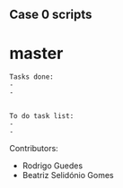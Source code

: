 ## Case 0 scripts
 

# master

	Tasks done:
	-
	-


	To do task list:
	-
	-


Contributors:

- Rodrigo Guedes
- Beatriz Selidónio Gomes